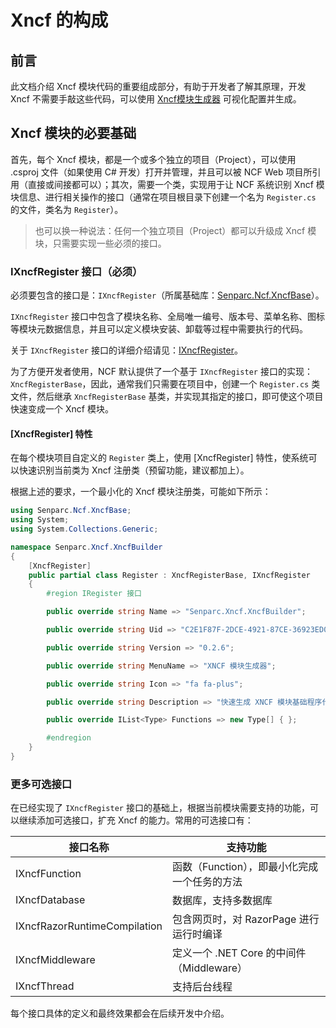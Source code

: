 # Xncf 的构成

## 前言

此文档介绍 Xncf 模块代码的重要组成部分，有助于开发者了解其原理，开发 Xncf 不需要手敲这些代码，可以使用 [Xncf模块生成器]() 可视化配置并生成。

## Xncf 模块的必要基础

首先，每个 Xncf 模块，都是一个或多个独立的项目（Project），可以使用 .csproj 文件（如果使用 C# 开发）打开并管理，并且可以被 NCF Web 项目所引用（直接或间接都可以）；其次，需要一个类，实现用于让 NCF 系统识别 Xncf 模块信息、进行相关操作的接口（通常在项目根目录下创建一个名为 `Register.cs` 的文件，类名为 `Register`）。

> 也可以换一种说法：任何一个独立项目（Project）都可以升级成 Xncf 模块，只需要实现一些必须的接口。

### IXncfRegister 接口（必须）
必须要包含的接口是：`IXncfRegister`（所属基础库：<a href="/NcfPackageSources/libs/Senparc.Ncf.XscfBase.html">Senparc.Ncf.XncfBase</a>）。

`IXncfRegister` 接口中包含了模块名称、全局唯一编号、版本号、菜单名称、图标等模块元数据信息，并且可以定义模块安装、卸载等过程中需要执行的代码。

关于 `IXncfRegister` 接口的详细介绍请见：[IXncfRegister](/NcfPackageSources/libs/Senparc.Ncf.AreaBase/IXncfRegister.html)。

为了方便开发者使用，NCF 默认提供了一个基于 `IXncfRegister` 接口的实现：`XncfRegisterBase`，因此，通常我们只需要在项目中，创建一个 `Register.cs` 类文件，然后继承 `XncfRegisterBase` 基类，并实现其指定的接口，即可使这个项目快速变成一个 Xncf 模块。


#### [XncfRegister] 特性

在每个模块项目自定义的 `Register` 类上，使用 [XncfRegister] 特性，使系统可以快速识别当前类为 Xncf 注册类（预留功能，建议都加上）。

根据上述的要求，一个最小化的 Xncf 模块注册类，可能如下所示：

``` C#
using Senparc.Ncf.XncfBase;
using System;
using System.Collections.Generic;

namespace Senparc.Xncf.XncfBuilder
{
    [XncfRegister]
    public partial class Register : XncfRegisterBase, IXncfRegister
    {
        #region IRegister 接口

        public override string Name => "Senparc.Xncf.XncfBuilder";

        public override string Uid => "C2E1F87F-2DCE-4921-87CE-36923ED0D6EA";

        public override string Version => "0.2.6";

        public override string MenuName => "XNCF 模块生成器";

        public override string Icon => "fa fa-plus";

        public override string Description => "快速生成 XNCF 模块基础程序代码，或 Sample 演示，可基于基础代码扩展自己的应用";

        public override IList<Type> Functions => new Type[] { };

        #endregion
    }
}
```

### 更多可选接口

在已经实现了 `IXncfRegister` 接口的基础上，根据当前模块需要支持的功能，可以继续添加可选接口，扩充 Xncf 的能力。常用的可选接口有：

接口名称           | 支持功能
------------------|--------
IXncfFunction     | 函数（Function），即最小化完成一个任务的方法
IXncfDatabase     | 数据库，支持多数据库
IXncfRazorRuntimeCompilation  | 包含网页时，对 RazorPage 进行运行时编译
IXncfMiddleware   | 定义一个 .NET Core 的中间件（Middleware）
IXncfThread       | 支持后台线程

每个接口具体的定义和最终效果都会在后续开发中介绍。


<!-- 
以下逐一介绍。

#### IXncfFunction 接口（可选）



#### IXncfDatabase 接口（可选）


#### IXncfRazorRuntimeCompilation 接口（可选）


#### IXncfMiddleware 接口（可选）


#### IXncfThread 接口（可选） -->
